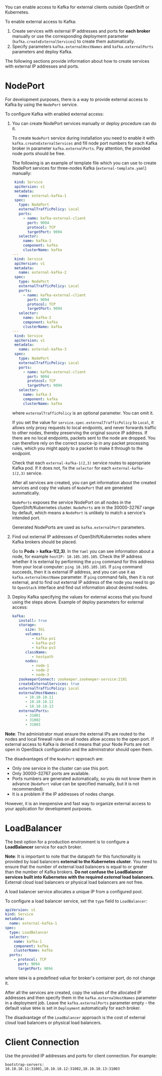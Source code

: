 You can enable access to Kafka for external clients outside OpenShift or Kubernetes.

To enable external access to Kafka:

1. Create services with external IP addresses and ports for **each broker** manually or use the corresponding deployment parameter
   (`kafka.createExternalServices`) to create them automatically.
2. Specify parameters `kafka.externalHostNames` and `kafka.externalPorts` parameters and deploy Kafka. 

The following sections provide information about how to create services with external IP addresses and ports.

# NodePort

For development purposes, there is a way to provide external access to Kafka by using the `NodePort` service.

To configure Kafka with enabled external access:

1. You can create NodePort services manually or deploy procedure can do it. 

   To create `NodePort` service during installation you need to enable it with `kafka.createExternalServices`
   and fill node port numbers for each Kafka broker in parameter `kafka.externalPorts`. 
   Pay attention, the provided node ports should be free.

   The following is an example of template file which you can use to create NodePort services 
   for three-nodes Kafka (`external-template.yaml`) manually:

   ```yaml
    kind: Service
    apiVersion: v1
    metadata:
      name: external-kafka-1
    spec:
      type: NodePort
      externalTrafficPolicy: Local
      ports:
        - name: kafka-external-client
          port: 9094
          protocol: TCP
          targetPort: 9094
      selector:
        name: kafka-1
        component: kafka
        clusterName: kafka
   ---
    kind: Service
    apiVersion: v1
    metadata:
      name: external-kafka-2
    spec:
      type: NodePort
      externalTrafficPolicy: Local
      ports:
        - name: kafka-external-client
          port: 9094
          protocol: TCP
          targetPort: 9094
      selector:
        name: kafka-2
        component: kafka
        clusterName: kafka
   ---
    kind: Service
    apiVersion: v1
    metadata:
      name: external-kafka-3
    spec:
      type: NodePort
      externalTrafficPolicy: Local
      ports:
        - name: kafka-external-client
          port: 9094
          protocol: TCP
          targetPort: 9094
      selector:
        name: kafka-3
        component: kafka
        clusterName: kafka
   ```

   where `externalTrafficPolicy` is an optional parameter. You can omit it.

   If you set the value for `service.spec.externalTrafficPolicy` to `Local`, it allows only proxy requests to local endpoints, 
   and never forwards traffic to other nodes, thereby preserving the original source IP address. 
   If there are no local endpoints, packets sent to the node are dropped. 
   You can therefore rely on the correct source-ip in any packet processing rules, which you might apply to a packet to make it through
   to the endpoint.

   Check that each `external-kafka-1(2,3)` service routes to appropriate Kafka pod. If it does not, fix the `selector`
   for each `external-kafka-1(2,3)` service.

   After all services are created, you can get information about the created services and copy the values of `NodePort`
   that are generated automatically. 

   `NodePorts` exposes the service NodePort on all nodes in the OpenShift/Kubernetes cluster.
   `NodePorts` are in the 30000-32767 range by default, which means a `NodePort` is unlikely to match a service's intended port.

   Generated NodePorts are used as `kafka.externalPort` parameters.

2. Find out external IP addresses of OpenShift/Kubernetes nodes where Kafka brokers should be placed.

   Go to **Pods** > **kafka-1(2,3)**. In the `Yaml` you can see information about a node, 
   for example `hostIP: 10.105.105.105`. Check the IP address whether it is external 
   by performing the `ping` command for this address from your local computer: `ping 10.105.105.105`. 
   If `ping` command succeeds, then it is external IP address, and you can use it as `kafka.externalHostName` parameter.
   If `ping` command fails, then it is not external, and to find out external IP address of the node 
   you need to go to `OpenStack` interface and find out information about desired nodes.

3. Deploy Kafka specifying the values for external access that you found using the steps above.
   Example of deploy parameters for external access:
   
   ```yaml
   kafka:
      install: true
      storage:
         size: 5Gi
         volumes:
            - kafka-pv1
            - kafka-pv2
            - kafka-pv3
         className:
            - hostpath
         nodes:
            - node-1
            - node-2
            - node-3
      zookeeperConnect: zookeeper.zookeeper-service:2181
      createExternalServices: true
      externalTrafficPolicy: Local
      externalHostNames:
         - 10.10.10.11
         - 10.10.10.12
         - 10.10.10.13
      externalPorts:
         - 31001
         - 31002
         - 31003
   ```

**Note**: The administrator must ensure the external IPs are routed to the nodes and local firewall rules on all nodes 
allow access to the open port. If external access to Kafka is denied it means that your Node Ports are not open
in OpenStack configuration and the administrator should open them. 

The disadvantages of the `NodePort` approach are:

* Only one service in the cluster can use this port.
* Only 30000–32767 ports are available.
* Ports numbers are generated automatically, so you do not know them in advance (`NodePort` value can be specified manually,
  but it is not recommended).
* It is a problem if the IP addresses of nodes change.

However, it is an inexpensive and fast way to organize external access to your application for development purposes.

# LoadBalancer

The best option for a production environment is to configure a **LoadBalancer** service for each broker.

**Note**: It is important to note that the datapath for this functionality is provided by load balancers
**external to the Kubernetes cluster**. 
You need to ensure that the number of external load balancers is equal to or greater than the number of Kafka brokers. 
**Do not confuse the LoadBalancer services built into Kubernetes with the required ***external*** load balancers.**
External cloud load balancers or physical load balancers are not free.

A load balancer service allocates a unique IP from a configured pool. 

To configure a load balancer service, set the `type` field to `LoadBalancer`:

```yaml
apiVersion: v1
kind: Service
metadata:
  name: external-kafka-1
spec:
  type: LoadBalancer
  selector:
    name: kafka-1
    component: kafka
    clusterName: kafka
  ports:
    - protocol: TCP
      port: 9094
      targetPort: 9094  
```

where `9094` is a predefined value for broker's container port, do not change it. 

After all the services are created, copy the values of the allocated IP addresses and
then specify them in the `kafka.externalHostNames` parameter in a deployment job.
Leave the `kafka.externalPorts` parameter empty - the default value `9094` is set in `Deployment` automatically for each broker.

The disadvantage of the `LoadBalancer` approach is the cost of external cloud load balancers or physical load balancers.

# Client Connection

Use the provided IP addresses and ports for client connection. For example:

`bootstrap-servers: 10.10.10.11:31001,10.10.10.12:31002,10.10.10.13:31003`
